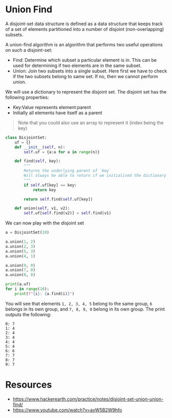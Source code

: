 # Union Find

A disjoint-set data structure is defined as a data structure that keeps track of a set of elements partitioned into a number of disjoint (non-overlapping) subsets.

A union-find algorithm is an algorithm that performs two useful operations on such a disjoint-set:

-   Find: Determine which subset a particular element is in. This can be used for determining if two elements are in the same subset.
-   Union: Join two subsets into a single subset. Here first we have to check if the two subsets belong to same set. If no, then we cannot perform union.

We will use a dictionary to represent the disjoint set. The disjoint set has the following properties:

-   Key:Value represents element:parent
-   Initially all elements have itself as a parent

> Note that you could also use an array to represent it (index being the key)

```python
class DisjointSet:
    uf = {}
    def __init__(self, n):
        self.uf = {a:a for a in range(n)}

    def find(self, key):
        """
        Returns the underlying parent of `key`
        Will always be able to return if we initialised the dictionary properly
        """
        if self.uf[key] == key:
            return key

        return self.find(self.uf[key])

    def union(self, v1, v2):
        self.uf[self.find(v2)] = self.find(v1)
```

We can now play with the disjoint set

```python
a = DisjointSet(10)

a.union(1, 2)
a.union(2, 3)
a.union(5, 3)
a.union(4, 1)

a.union(9, 0)
a.union(7, 0)
a.union(0, 8)

print(a.uf)
for i in range(10):
    print(f"{i}: {a.find(i)}")
```

You will see that elements `1, 2, 3, 4, 5` belong to the same group, `6` belongs in its own group, and `7, 8, 9, 0` belong in its own group. The print outputs the following:

```
0: 7
1: 4
2: 4
3: 4
4: 4
5: 4
6: 6
7: 7
8: 7
9: 7
```

# Resources

-   https://www.hackerearth.com/practice/notes/disjoint-set-union-union-find/
-   https://www.youtube.com/watch?v=ayW5B2W9hfo
